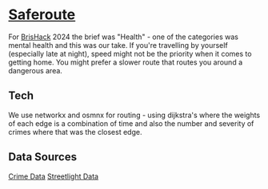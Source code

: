 # [Saferoute](https://saferoute.murraygrov.es)
For [BrisHack](https://brishack.io) 2024 the brief was "Health" - one of the categories was mental health and this was our take. If you're travelling by yourself (especially late at night), speed might not be the priority when it comes to getting home.
You might prefer a slower route that routes you around a dangerous area.

## Tech
We use networkx and osmnx for routing - using dijkstra's where the weights of each edge is a combination of time and also the number and severity of crimes where that was the closest edge.

## Data Sources
[Crime Data](https://opendata.bristol.gov.uk/datasets/bcc::street-crime-incidents/about)
[Streetlight Data](https://opendata.bristol.gov.uk/datasets/bcc::streetlights/about)
